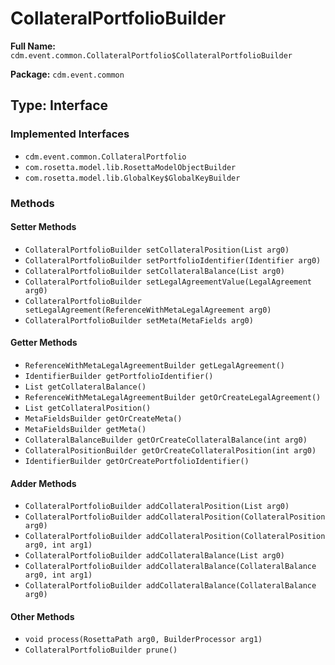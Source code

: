 # CollateralPortfolioBuilder

**Full Name:** `cdm.event.common.CollateralPortfolio$CollateralPortfolioBuilder`

**Package:** `cdm.event.common`

## Type: Interface

### Implemented Interfaces

- `cdm.event.common.CollateralPortfolio`
- `com.rosetta.model.lib.RosettaModelObjectBuilder`
- `com.rosetta.model.lib.GlobalKey$GlobalKeyBuilder`

### Methods

#### Setter Methods

- `CollateralPortfolioBuilder setCollateralPosition(List arg0)`
- `CollateralPortfolioBuilder setPortfolioIdentifier(Identifier arg0)`
- `CollateralPortfolioBuilder setCollateralBalance(List arg0)`
- `CollateralPortfolioBuilder setLegalAgreementValue(LegalAgreement arg0)`
- `CollateralPortfolioBuilder setLegalAgreement(ReferenceWithMetaLegalAgreement arg0)`
- `CollateralPortfolioBuilder setMeta(MetaFields arg0)`

#### Getter Methods

- `ReferenceWithMetaLegalAgreementBuilder getLegalAgreement()`
- `IdentifierBuilder getPortfolioIdentifier()`
- `List getCollateralBalance()`
- `ReferenceWithMetaLegalAgreementBuilder getOrCreateLegalAgreement()`
- `List getCollateralPosition()`
- `MetaFieldsBuilder getOrCreateMeta()`
- `MetaFieldsBuilder getMeta()`
- `CollateralBalanceBuilder getOrCreateCollateralBalance(int arg0)`
- `CollateralPositionBuilder getOrCreateCollateralPosition(int arg0)`
- `IdentifierBuilder getOrCreatePortfolioIdentifier()`

#### Adder Methods

- `CollateralPortfolioBuilder addCollateralPosition(List arg0)`
- `CollateralPortfolioBuilder addCollateralPosition(CollateralPosition arg0)`
- `CollateralPortfolioBuilder addCollateralPosition(CollateralPosition arg0, int arg1)`
- `CollateralPortfolioBuilder addCollateralBalance(List arg0)`
- `CollateralPortfolioBuilder addCollateralBalance(CollateralBalance arg0, int arg1)`
- `CollateralPortfolioBuilder addCollateralBalance(CollateralBalance arg0)`

#### Other Methods

- `void process(RosettaPath arg0, BuilderProcessor arg1)`
- `CollateralPortfolioBuilder prune()`

